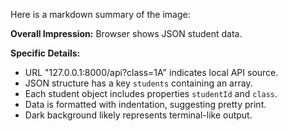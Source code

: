 Here is a markdown summary of the image:

**Overall Impression:** Browser shows JSON student data.

**Specific Details:**
*   URL "127.0.0.1:8000/api?class=1A" indicates local API source.
*   JSON structure has a key `students` containing an array.
*   Each student object includes properties `studentId` and `class`.
*   Data is formatted with indentation, suggesting pretty print.
*   Dark background likely represents terminal-like output.